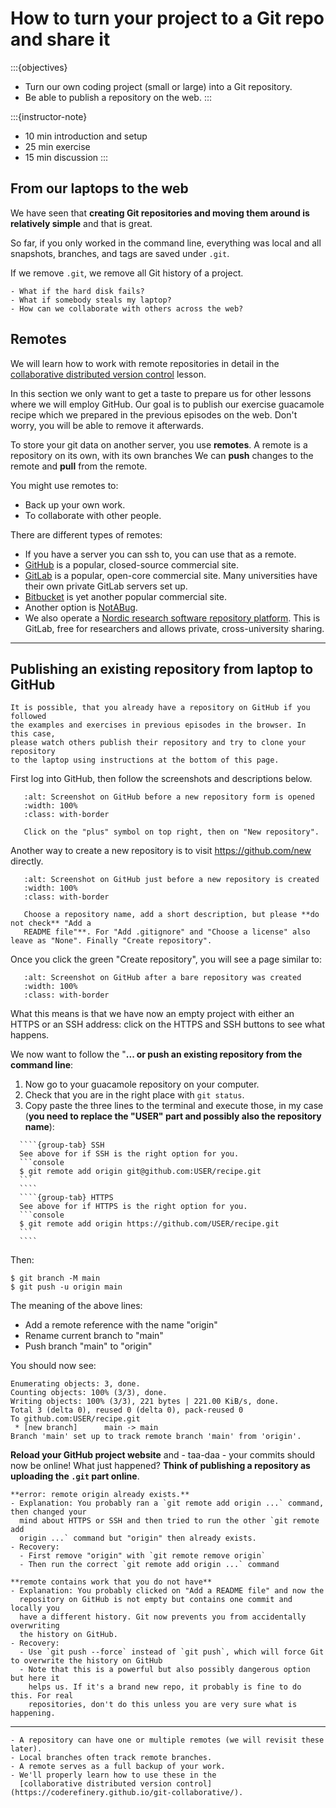 # How to turn your project to a Git repo and share it

:::{objectives}
- Turn our own coding project (small or large) into a Git repository.
- Be able to publish a repository on the web.
:::

:::{instructor-note}
- 10 min introduction and setup
- 25 min exercise
- 15 min discussion
:::


## From our laptops to the web

We have seen that **creating Git repositories and moving them around is
relatively simple** and that is great.

So far, if you only worked in the command line, everything was local and all
snapshots, branches, and tags are saved under `.git`.

If we remove `.git`, we remove all Git history of a project.

```{discussion}
- What if the hard disk fails?
- What if somebody steals my laptop?
- How can we collaborate with others across the web?
```


## Remotes

We will learn how to work with remote repositories in detail in the
[collaborative distributed version control](https://coderefinery.github.io/git-collaborative/) lesson.

In this section we only want to get a taste to prepare us for other lessons
where we will employ GitHub.  Our goal is to publish our exercise guacamole recipe
which we prepared in the previous episodes on
the web. Don't worry, you will be able to remove it afterwards.

To store your git data on another server, you use **remotes**.
A remote is a repository on its own, with its own branches
We can **push** changes to the remote and **pull**
from the remote.

You might use remotes to:
- Back up your own work.
- To collaborate with other people.

There are different types of remotes:
- If you have a server you can ssh to, you can use that as a remote.
- [GitHub](https://github.com) is a popular, closed-source commercial site.
- [GitLab](https://about.gitlab.com) is a popular, open-core
  commercial site.  Many universities have their own private GitLab servers
  set up.
- [Bitbucket](https://bitbucket.org) is yet another popular commercial site.
- Another option is [NotABug](https://notabug.org).
- We also operate a [Nordic
  research software repository
  platform](https://coderefinery.org/repository/).
  This is GitLab, free for researchers and allows private,
  cross-university sharing.

---

## Publishing an existing repository from laptop to GitHub

```{admonition} If you started in the browser and have nothing on your laptop yet
It is possible, that you already have a repository on GitHub if you followed
the examples and exercises in previous episodes in the browser. In this case,
please watch others publish their repository and try to clone your repository
to the laptop using instructions at the bottom of this page.
```

First log into GitHub, then follow the screenshots and descriptions below.

```{figure} img/basics/new-repo-plus.png
   :alt: Screenshot on GitHub before a new repository form is opened
   :width: 100%
   :class: with-border

   Click on the "plus" symbol on top right, then on "New repository".
```

Another way to create a new repository is to visit
<https://github.com/new> directly.

```{figure} img/remotes/new-bare-repo-form.png
   :alt: Screenshot on GitHub just before a new repository is created
   :width: 100%
   :class: with-border

   Choose a repository name, add a short description, but please **do not check** "Add a
   README file"**. For "Add .gitignore" and "Choose a license" also leave as "None". Finally "Create repository".
```

Once you click the green "Create repository", you will see a page similar to:
```{figure} img/remotes/bare-repo.png
   :alt: Screenshot on GitHub after a bare repository was created
   :width: 100%
   :class: with-border
```

What this means is that we have now an empty project with either an HTTPS or an
SSH address: click on the HTTPS and SSH buttons to see what happens.

We now want to follow the "**... or push an existing repository from the command line**:

1. Now go to your guacamole repository on your computer.
2. Check that you are in the right place with `git status`.
3. Copy paste the three lines to the terminal and execute those, in my case (**you
  need to replace the "USER" part and possibly also the repository name**):


`````{tabs}
  ````{group-tab} SSH
  See above for if SSH is the right option for you.
  ```console
  $ git remote add origin git@github.com:USER/recipe.git
  ```
  ````
  ````{group-tab} HTTPS
  See above for if HTTPS is the right option for you.
  ```console
  $ git remote add origin https://github.com/USER/recipe.git
  ```
  ````
`````

Then:
```console
$ git branch -M main
$ git push -u origin main
```

The meaning of the above lines:
- Add a remote reference with the name "origin"
- Rename current branch to "main"
- Push branch "main" to "origin"

You should now see:

```text
Enumerating objects: 3, done.
Counting objects: 100% (3/3), done.
Writing objects: 100% (3/3), 221 bytes | 221.00 KiB/s, done.
Total 3 (delta 0), reused 0 (delta 0), pack-reused 0
To github.com:USER/recipe.git
 * [new branch]      main -> main
Branch 'main' set up to track remote branch 'main' from 'origin'.
```

**Reload your GitHub project website** and - taa-daa - your commits should now be
online! What just happened? **Think of publishing a repository as uploading
the `.git` part online**.


```{admonition} Troubleshooting
**error: remote origin already exists.**
- Explanation: You probably ran a `git remote add origin ...` command, then changed your
  mind about HTTPS or SSH and then tried to run the other `git remote add
  origin ...` command but "origin" then already exists.
- Recovery:
  - First remove "origin" with `git remote remove origin`
  - Then run the correct `git remote add origin ...` command

**remote contains work that you do not have**
- Explanation: You probably clicked on "Add a README file" and now the
  repository on GitHub is not empty but contains one commit and locally you
  have a different history. Git now prevents you from accidentally overwriting
  the history on GitHub.
- Recovery:
  - Use `git push --force` instead of `git push`, which will force Git to overwrite the history on GitHub
  - Note that this is a powerful but also possibly dangerous option but here it
    helps us. If it's a brand new repo, it probably is fine to do this. For real
    repositories, don't do this unless you are very sure what is happening.
```

---

```{keypoints}
- A repository can have one or multiple remotes (we will revisit these later).
- Local branches often track remote branches.
- A remote serves as a full backup of your work.
- We'll properly learn how to use these in the
  [collaborative distributed version control](https://coderefinery.github.io/git-collaborative/).
```
